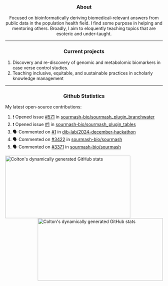 <!--
Inspiration derived from:
1. https://zzetao.github.io/awesome-github-profile/
2. https://github.com/spcanelon
3. https://github.com/tallguyjenks

Tools used:
1. https://github.com/anuraghazra/github-readme-stats
2. https://github.com/jamesgeorge007/github-activity-readme
3. https://github.com/topics/profile-readme
-->

<h3 align="center">About</h3>

<p align="center">
Focused on bioinformatically deriving biomedical-relevant answers from public data in the population health field. 
I find some purpose in helping and mentoring others. Broadly, I aim to eloquently teaching topics that are esoteric and under-taught.
</p>

---

<h3 align="center">Current projects</h3>

1. Discovery and re-discovery of genomic and metabolomic biomarkers in case verse control studies.
2. Teaching inclusive, equitable, and sustainable practices in scholarly knowledge management

---

<h3 align="center">Github Statistics</h3>

My latest open-source contributions:

<!--START_SECTION:activity-->
1. ❗ Opened issue [#571](https://github.com/sourmash-bio/sourmash_plugin_branchwater/issues/571) in [sourmash-bio/sourmash_plugin_branchwater](https://github.com/sourmash-bio/sourmash_plugin_branchwater)
2. ❗ Opened issue [#1](https://github.com/sourmash-bio/sourmash_plugin_tables/issues/1) in [sourmash-bio/sourmash_plugin_tables](https://github.com/sourmash-bio/sourmash_plugin_tables)
3. 🗣 Commented on [#1](https://github.com/dib-lab/2024-december-hackathon/issues/1#issuecomment-2551809485) in [dib-lab/2024-december-hackathon](https://github.com/dib-lab/2024-december-hackathon)
4. 🗣 Commented on [#3422](https://github.com/sourmash-bio/sourmash/pull/3422#issuecomment-2525421661) in [sourmash-bio/sourmash](https://github.com/sourmash-bio/sourmash)
5. 🗣 Commented on [#3371](https://github.com/sourmash-bio/sourmash/issues/3371#issuecomment-2455436255) in [sourmash-bio/sourmash](https://github.com/sourmash-bio/sourmash)
<!--END_SECTION:activity-->

<a href="https://github.com/ccbaumler">
  <img height="200" width=400 align="left" alt="Colton's dynamically generated GitHub stats" src="https://github-readme-stats.vercel.app/api?username=ccbaumler&show_icons=true&title_color=434d58&icon_color=fa8072&ring_color=ba55d3"/>
</a>
<a href="https://github.com/ccbaumler">
  <img height="200" width=400 align="right" alt="Colton's dynamically generated GitHub stats" src="https://github-readme-stats.vercel.app/api/top-langs/?username=ccbaumler&layout=compact&langs_count=6&card_width=320&title_color=434d58&hide=Standard%20ML,%20TeX,%20Jupyter%20Notebook" />
</a>
